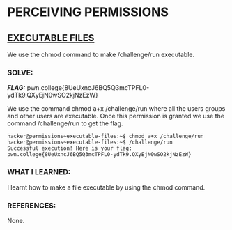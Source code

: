 # **PERCEIVING PERMISSIONS**
## **<ins>EXECUTABLE FILES</ins>**
We use the chmod command to make /challenge/run executable. 

### SOLVE: 
***FLAG:***  pwn.college{8UeUxncJ6BQ5Q3mcTPFL0-ydTk9.QXyEjN0wSO2kjNzEzW}

We use the command chmod a+x /challenge/run where all the users groups and other users are executable. 
Once this permission is granted we use the command /challenge/run to get the flag.

```
hacker@permissions~executable-files:~$ chmod a+x /challenge/run
hacker@permissions~executable-files:~$ /challenge/run
Successful execution! Here is your flag:
pwn.college{8UeUxncJ6BQ5Q3mcTPFL0-ydTk9.QXyEjN0wSO2kjNzEzW}
```

### WHAT I LEARNED:
I learnt how to make a file executable by using the chmod command.

### REFERENCES:
None. 

